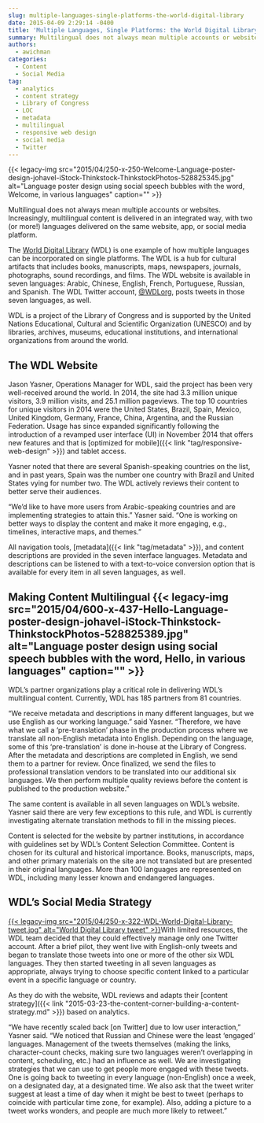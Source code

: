 ```yaml
---
slug: multiple-languages-single-platforms-the-world-digital-library
date: 2015-04-09 2:29:14 -0400
title: 'Multiple Languages, Single Platforms: the World Digital Library'
summary: Multilingual does not always mean multiple accounts or websites. Increasingly, multilingual content is delivered in an integrated way, with two (or more!) languages delivered on the same website, app, or social media platform. The World Digital Library (WDL) is one example of how multiple languages can be incorporated on single platforms. The WDL is a
authors:
  - awichman
categories:
  - Content
  - Social Media
tag:
  - analytics
  - content strategy
  - Library of Congress
  - LOC
  - metadata
  - multilingual
  - responsive web design
  - social media
  - Twitter
---
```


{{< legacy-img src="2015/04/250-x-250-Welcome-Language-poster-design-johavel-iStock-Thinkstock-ThinkstockPhotos-528825345.jpg" alt="Language poster design using social speech bubbles with the word, Welcome, in various languages" caption="" >}} 

Multilingual does not always mean multiple accounts or websites. Increasingly, multilingual content is delivered in an integrated way, with two (or more!) languages delivered on the same website, app, or social media platform.

The [World Digital Library](http://www.wdl.org/en/) (WDL) is one example of how multiple languages can be incorporated on single platforms. The WDL is a hub for cultural artifacts that includes books, manuscripts, maps, newspapers, journals, photographs, sound recordings, and films. The WDL website is available in seven languages: Arabic, Chinese, English, French, Portuguese, Russian, and Spanish. The WDL Twitter account, [@WDLorg](https://twitter.com/WDLorg), posts tweets in those seven languages, as well.

WDL is a project of the Library of Congress and is supported by the United Nations Educational, Cultural and Scientific Organization (UNESCO) and by libraries, archives, museums, educational institutions, and international organizations from around the world.

## The WDL Website

Jason Yasner, Operations Manager for WDL, said the project has been very well-received around the world. In 2014, the site had 3.3 million unique visitors, 3.9 million visits, and 25.1 million pageviews. The top 10 countries for unique visitors in 2014 were the United States, Brazil, Spain, Mexico, United Kingdom, Germany, France, China, Argentina, and the Russian Federation. Usage has since expanded significantly following the introduction of a revamped user interface (UI) in November 2014 that offers new features and that is [optimized for mobile]({{< link "tag/responsive-web-design" >}}) and tablet access.

Yasner noted that there are several Spanish-speaking countries on the list, and in past years, Spain was the number one country with Brazil and United States vying for number two. The WDL actively reviews their content to better serve their audiences.

“We’d like to have more users from Arabic-speaking countries and are implementing strategies to attain this.” Yasner said. “One is working on better ways to display the content and make it more engaging, e.g., timelines, interactive maps, and themes.”

All navigation tools, [metadata]({{< link "tag/metadata" >}}), and content descriptions are provided in the seven interface languages. Metadata and descriptions can be listened to with a text-to-voice conversion option that is available for every item in all seven languages, as well.

## Making Content Multilingual {{< legacy-img src="2015/04/600-x-437-Hello-Language-poster-design-johavel-iStock-Thinkstock-ThinkstockPhotos-528825389.jpg" alt="Language poster design using social speech bubbles with the word, Hello, in various languages" caption="" >}} 

WDL’s partner organizations play a critical role in delivering WDL’s multilingual content. Currently, WDL has 185 partners from 81 countries.

“We receive metadata and descriptions in many different languages, but we use English as our working language.” said Yasner. “Therefore, we have what we call a ‘pre-translation’ phase in the production process where we translate all non-English metadata into English. Depending on the language, some of this ‘pre-translation’ is done in-house at the Library of Congress. After the metadata and descriptions are completed in English, we send them to a partner for review. Once finalized, we send the files to professional translation vendors to be translated into our additional six languages. We then perform multiple quality reviews before the content is published to the production website.”

The same content is available in all seven languages on WDL’s website. Yasner said there are very few exceptions to this rule, and WDL is currently investigating alternate translation methods to fill in the missing pieces.

Content is selected for the website by partner institutions, in accordance with guidelines set by WDL’s Content Selection Committee. Content is chosen for its cultural and historical importance. Books, manuscripts, maps, and other primary materials on the site are not translated but are presented in their original languages. More than 100 languages are represented on WDL, including many lesser known and endangered languages.

## WDL’s Social Media Strategy

[{{< legacy-img src="2015/04/250-x-322-WDL-World-Digital-Library-tweet.jpg" alt="World Digital Library tweet" >}}](https://s3.amazonaws.com/digitalgov/_legacy-img/2015/04/644-x-830-WDL-World-Digital-Library-tweet.jpg)With limited resources, the WDL team decided that they could effectively manage only one Twitter account. After a brief pilot, they went live with English-only tweets and began to translate those tweets into one or more of the other six WDL languages. They then started tweeting in all seven languages as appropriate, always trying to choose specific content linked to a particular event in a specific language or country.

As they do with the website, WDL reviews and adapts their [content strategy]({{< link "2015-03-23-the-content-corner-building-a-content-strategy.md" >}}) based on analytics.

“We have recently scaled back [on Twitter] due to low user interaction,” Yasner said. “We noticed that Russian and Chinese were the least ‘engaged’ languages. Management of the tweets themselves (making the links, character-count checks, making sure two languages weren&#8217;t overlapping in content, scheduling, etc.) had an influence as well. We are investigating strategies that we can use to get people more engaged with these tweets. One is going back to tweeting in every language (non-English) once a week, on a designated day, at a designated time. We also ask that the tweet writer suggest at least a time of day when it might be best to tweet (perhaps to coincide with particular time zone, for example). Also, adding a picture to a tweet works wonders, and people are much more likely to retweet.”